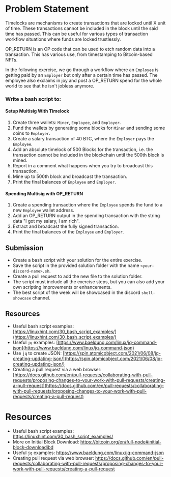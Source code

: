 # Problem Statement

Timelocks are mechanisms to create transactions that are locked until X unit of time. These transactions cannot be included in the block until the said time has passed. This can be useful for various types of transaction workflow situations where funds are locked trustlessly.

OP_RETURN is an OP code that can be used to etch random data into a transaction. This has various use, from timestamping to Bitcoin-based NFTs.

In the following exercise, we go through a workflow where an `Employee` is getting paid by an `Employer` but only after a certain time has passed. The employee also exclaims in joy and post a OP_RETURN spend for the whole world to see that he isn't jobless anymore.


### Write a bash script to:

#### Setup Multisig With Timelock

1. Create three wallets: `Miner`, `Employee`, and `Employer`.
2. Fund the wallets by generating some blocks for `Miner` and sending some coins to `Employer`.
3. Create a salary transaction of 40 BTC, where the `Employer` pays the `Employee`.
4. Add an absolute timelock of 500 Blocks for the transaction, i.e. the transaction cannot be included in the blockchain until the 500th block is mined.
5. Report in a comment what happens when you try to broadcast this transaction.
6. Mine up to 500th block and broadcast the transaction.
7. Print the final balances of `Employee` and `Employer`.

#### Spending Multisig with OP_RETURN

1. Create a spending transaction where the `Employee` spends the fund to a new `Employee` wallet address.
2. Add an OP_RETURN output in the spending transaction with the string data "I got my salary, I am rich".
3. Extract and broadcast the fully signed transaction.
4. Print the final balances of the `Employee` and `Employer`.

## Submission

- Create a bash script with your solution for the entire exercise.
- Save the script in the provided solution folder with the name `<your-discord-name>.sh`.
- Create a pull request to add the new file to the solution folder.
- The script must include all the exercise steps, but you can also add your own scripting improvements or enhancements.
- The best script of the week will be showcased in the discord `shell-showcase` channel.

## Resources

- Useful bash script examples: [https://linuxhint.com/30_bash_script_examples/](https://linuxhint.com/30_bash_script_examples/)
- Useful `jq` examples: [https://www.baeldung.com/linux/jq-command-json](https://www.baeldung.com/linux/jq-command-json)
- Use `jq` to create JSON: [https://spin.atomicobject.com/2021/06/08/jq-creating-updating-json/](https://spin.atomicobject.com/2021/06/08/jq-creating-updating-json/)
- Creating a pull request via a web browser: [https://docs.github.com/en/pull-requests/collaborating-with-pull-requests/proposing-changes-to-your-work-with-pull-requests/creating-a-pull-request](https://docs.github.com/en/pull-requests/collaborating-with-pull-requests/proposing-changes-to-your-work-with-pull-requests/creating-a-pull-request)


# Resources

 - Useful bash script examples: https://linuxhint.com/30_bash_script_examples/
 - More on Initial Block Download: https://bitcoin.org/en/full-node#initial-block-downloadibd
 - Useful `jq` examples: https://www.baeldung.com/linux/jq-command-json
 - Creating pull request via web browser: https://docs.github.com/en/pull-requests/collaborating-with-pull-requests/proposing-changes-to-your-work-with-pull-requests/creating-a-pull-request
